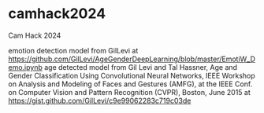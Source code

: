 # camhack2024
Cam Hack 2024

emotion detection model from GilLevi at https://github.com/GilLevi/AgeGenderDeepLearning/blob/master/EmotiW_Demo.ipynb
age detected model from Gil Levi and Tal Hassner, Age and Gender Classification Using Convolutional Neural Networks, IEEE Workshop on Analysis and Modeling of Faces and Gestures (AMFG), at the IEEE Conf. on Computer Vision and Pattern Recognition (CVPR), Boston, June 2015
at https://gist.github.com/GilLevi/c9e99062283c719c03de
